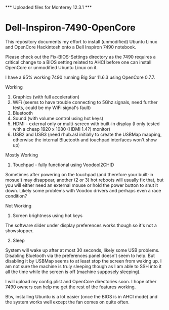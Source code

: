 *** Uploaded files for Monterey 12.3.1 ***

# Dell-Inspiron-7490-OpenCore

This repository documents my effort to install (unmodified) Ubuntu Linux and OpenCore Hackintosh onto a Dell Inspiron 7490 notebook.

Please check out the Fix-BIOS-Settings directory as the 7490 requires a critical change to a BIOS setting related to AHCI before one can install OpenCore or unmodified Ubuntu Linux on it.

I have a 95% working 7490 running Big Sur 11.6.3 using OpenCore 0.7.7.

Working

1. Graphics (with full acceleration)
2. WiFi (seems to have trouble connecting to 5Ghz signals, need further tests, could be my WiFi signal's fault)
3. Bluetooth
4. Sound (with volume control using hot keys)
5. HDMI - external only or multi-screen with built-in display (I only tested with a cheap 1920 x 1080 (HDMI 1.4?) monitor)
6. USB2 and USB3 (need rhub.asl initially to create the USBMap mapping, otherwise the internal Bluetooth and touchpad interfaces won't show up)

Mostly Working

1. Touchpad - fully functional using VoodooI2CHID

Sometimes after powering on the touchpad (and therefore your built-in mosue!) may disappear, another (2 or 3) hot reboots will usually fix that, but you will either need an external mouse or hold the power button to shut it down. Likely some problems with Voodoo drivers and perhaps even a race condition?

Not Working

1. Screen brightness using hot keys

The software slider under display preferences works though so it's not a showstopper.

2. Sleep

System will wake up after at most 30 seconds, likely some USB problems. Disabling Bluetooth via the preferences panel doesn't seem to help. But disabling it by USBMap seems to at least stop the screen from waking up. I am not sure the machine is truly sleeping though as I am able to SSH into it all the time while the screen is off (machine supposely sleeping).

I will upload my config.plist and OpenCore directories soon. I hope other 7490 owners can help me get the rest of the features working.

Btw, installing Ubuntu is a lot easier (once the BIOS is in AHCI mode) and the system works well except the fan comes on quite often.

